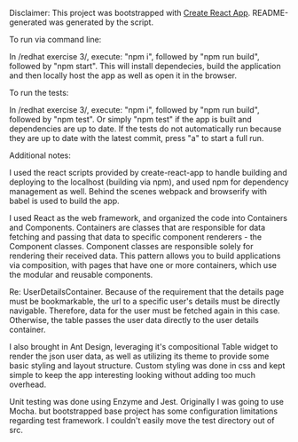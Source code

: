 Disclaimer: This project was bootstrapped with [Create React App](https://github.com/facebookincubator/create-react-app).
README-generated was generated by the script.

To run via command line:

In /redhat exercise 3/, execute: "npm i", followed by "npm run build", followed by "npm start". This will install dependecies, build the application and then locally host the app as well as open it in the browser.

To run the tests:

In /redhat exercise 3/, execute: "npm i", followed by "npm run build", followed by "npm test". Or simply "npm test" if the app is built and dependencies are up to date. If the tests do not automatically run because they are up to date with the latest commit, press "a" to start a full run.

Additional notes:

I used the react scripts provided by create-react-app to handle building and deploying to the localhost (building via npm), and used npm for dependency management as well. Behind the scenes webpack and browserify with babel is used to build the app.

I used React as the web framework, and organized the code into Containers and Components. Containers are classes that are responsible for data fetching and passing that data to specific component renderers - the Component classes. Component classes are responsible solely for rendering their received data. This pattern allows you to build applications via composition, with pages that have one or more containers, which use the modular and reusable components.

Re: UserDetailsContainer. Because of the requirement that the details page must be bookmarkable, the url to a specific user's details must be directly navigable. Therefore, data for the user must be fetched again in this case. Otherwise, the table passes the user data directly to the user details container.

I also brought in Ant Design, leveraging it's compositional Table widget to render the json user data, as well as utilizing its theme to provide some basic styling and layout structure. Custom styling was done in css and kept simple to keep the app interesting looking without adding too much overhead.

Unit testing was done using Enzyme and Jest. Originally I was going to use Mocha. but bootstrapped base project has some configuration limitations regarding test framework. I couldn't easily move the test directory out of src.
